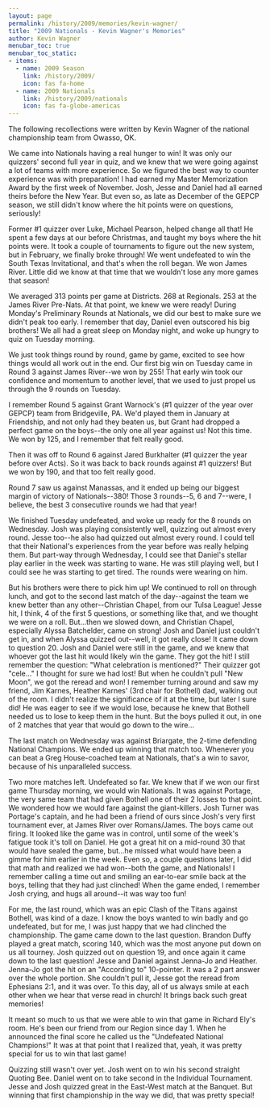 ```yaml
---
layout: page
permalink: /history/2009/memories/kevin-wagner/
title: "2009 Nationals - Kevin Wagner's Memories"
author: Kevin Wagner
menubar_toc: true
menubar_toc_static:
- items:
  - name: 2009 Season
    link: /history/2009/
    icon: fas fa-home
  - name: 2009 Nationals
    link: /history/2009/nationals
    icon: fas fa-globe-americas
---
```


The following recollections were written by Kevin Wagner of the national championship team from Owasso, OK.

We came into Nationals having a real hunger to win! It was only our quizzers' second full year in quiz, and we knew that we were going against a lot of teams with more experience. So we figured the best way to counter experience was with preparation! I had earned my Master Memorization Award by the first week of November. Josh, Jesse and Daniel had all earned theirs before the New Year. But even so, as late as December of the GEPCP season, we still didn't know where the hit points were on questions, seriously!

Former #1 quizzer over Luke, Michael Pearson, helped change all that! He spent a few days at our before Christmas, and taught my boys where the hit points were. It took a couple of tournaments to figure out the new system, but in February, we finally broke through! We went undefeated to win the South Texas Invitational, and that's when the roll began. We won James River. Little did we know at that time that we wouldn't lose any more games that season!

We averaged 313 points per game at Districts. 268 at Regionals. 253 at the James River Pre-Nats. At that point, we knew we were ready! During Monday's Preliminary Rounds at Nationals, we did our best to make sure we didn't peak too early. I remember that day, Daniel even outscored his big brothers! We all had a great sleep on Monday night, and woke up hungry to quiz on Tuesday morning.

We just took things round by round, game by game, excited to see how things would all work out in the end. Our first big win on Tuesday came in Round 3 against James River--we won by 255! That early win took our confidence and momentum to another level, that we used to just propel us through the 9 rounds on Tuesday.

I remember Round 5 against Grant Warnock's (#1 quizzer of the year over GEPCP) team from Bridgeville, PA. We'd played them in January at Friendship, and not only had they beaten us, but Grant had dropped a perfect game on the boys--the only one all year against us! Not this time. We won by 125, and I remember that felt really good.

Then it was off to Round 6 against Jared Burkhalter (#1 quizzer the year before over Acts). So it was back to back rounds against #1 quizzers! But we won by 190, and that too felt really good.

Round 7 saw us against Manassas, and it ended up being our biggest margin of victory of Nationals--380! Those 3 rounds--5, 6 and 7--were, I believe, the best 3 consecutive rounds we had that year!

We finished Tuesday undefeated, and woke up ready for the 8 rounds on Wednesday. Josh was playing consistently well, quizzing out almost every round. Jesse too--he also had quizzed out almost every round. I could tell that their National's experiences from the year before was really helping them. But part-way through Wednesday, I could see that Daniel's stellar play earlier in the week was starting to wane. He was still playing well, but I could see he was starting to get tired. The rounds were wearing on him.

But his brothers were there to pick him up! We continued to roll on through lunch, and got to the second last match of the day--against the team we knew better than any other--Christian Chapel, from our Tulsa League! Jesse hit, I think, 4 of the first 5 questions, or something like that, and we thought we were on a roll. But...then we slowed down, and Christian Chapel, especially Alyssa Batchelder, came on strong! Josh and Daniel just couldn't get in, and when Alyssa quizzed out--well, it got really close! It came down to question 20. Josh and Daniel were still in the game, and we knew that whoever got the last hit would likely win the game. They got the hit! I still remember the question: "What celebration is mentioned?" Their quizzer got "cele..." I thought for sure we had lost! But when he couldn't pull "New Moon", we got the reread and won! I remember turning around and saw my friend, Jim Karnes, Heather Karnes' (3rd chair for Bothell) dad, walking out of the room. I didn't realize the significance of it at the time, but later I sure did! He was eager to see if we would lose, because he knew that Bothell needed us to lose to keep them in the hunt. But the boys pulled it out, in one of 2 matches that year that would go down to the wire...

The last match on Wednesday was against Briargate, the 2-time defending National Champions. We ended up winning that match too. Whenever you can beat a Greg House-coached team at Nationals, that's a win to savor, because of his unparalleled success.

Two more matches left. Undefeated so far. We knew that if we won our first game Thursday morning, we would win Nationals. It was against Portage, the very same team that had given Bothell one of their 2 losses to that point. We wondered how we would fare against the giant-killers. Josh Turner was Portage's captain, and he had been a friend of ours since Josh's very first tournament ever, at James River over Romans/James. The boys came out firing. It looked like the game was in control, until some of the week's fatigue took it's toll on Daniel. He got a great hit on a mid-round 30 that would have sealed the game, but...he missed what would have been a gimme for him earlier in the week. Even so, a couple questions later, I did that math and realized we had won--both the game, and Nationals! I remember calling a time out and smiling an ear-to-ear smile back at the boys, telling that they had just clinched! When the game ended, I remember Josh crying, and hugs all around--it was way too fun!

For me, the last round, which was an epic Clash of the Titans against Bothell, was kind of a daze. I know the boys wanted to win badly and go undefeated, but for me, I was just happy that we had clinched the championship. The game came down to the last question. Brandon Duffy played a great match, scoring 140, which was the most anyone put down on us all tourney. Josh quizzed out on question 19, and once again it came down to the last question! Jesse and Daniel against Jenna-Jo and Heather. Jenna-Jo got the hit on an "According to" 10-pointer. It was a 2 part answer over the whole portion. She couldn't pull it, Jesse got the reread from Ephesians 2:1, and it was over. To this day, all of us always smile at each other when we hear that verse read in church! It brings back such great memories!

It meant so much to us that we were able to win that game in Richard Ely's room. He's been our friend from our Region since day 1. When he announced the final score he called us the "Undefeated National Champions!" It was at that point that I realized that, yeah, it was pretty special for us to win that last game!

Quizzing still wasn't over yet. Josh went on to win his second straight Quoting Bee. Daniel went on to take second in the Individual Tournament. Jesse and Josh quizzed great in the East-West match at the Banquet. But winning that first championship in the way we did, that was pretty special!